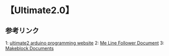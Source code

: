 # 【Ultimate2.0】

## 参考リンク
1: [ultimate2 arduino programming website](http://learn.makeblock.com/en/ultimate2-arduino-programming/)
2: [Me Line Follower Document](http://learn.makeblock.com/en/me-line-follower/)
3: [Makeblock Documents](http://learn.makeblock.com/en/for-developer/electronics/)
